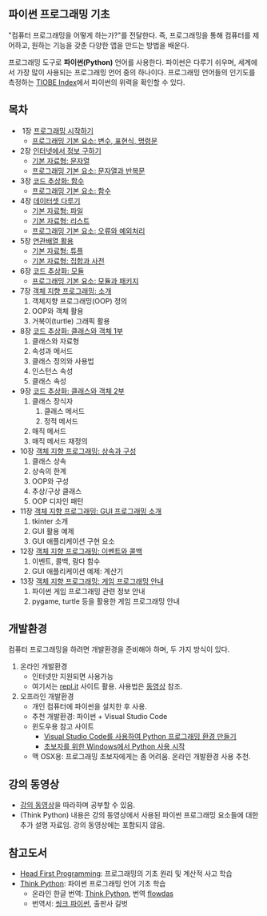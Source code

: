 ## 파이썬 프로그래밍 기초

"컴퓨터 프로그래밍을 어떻게 하는가?"를 전달한다.
즉, 프로그래밍을 통해 컴퓨터를 제어하고, 원하는 기능을 갖춘 다양한 앱을 만드는 방법을 배운다.

프로그래밍 도구로 **파이썬(Python)** 언어를 사용한다.
파이썬은 다루기 쉬우며, 세계에서 가장 많이 사용되는 프로그래밍 언어 중의 하나이다.
프로그래밍 언어들의 인기도를 측정하는 
[TIOBE Index](https://www.tiobe.com/tiobe-index/)에서 
파이썬의 위력을 확인할 수 있다.

## 목차

* &nbsp;1장 [프로그래밍 시작하기](./notebooks/PiPy01A-ProgrammingStart.html)
    * [프로그래밍 기본 요소: 변수, 표현식, 명령문](./notebooks/PiPy01B-Variables_Expressions_Commands.html)
* 2장 [인터넷에서 정보 구하기](./notebooks/PiPy02A-InfoFromInternet.html)
    * [기본 자료형: 문자열](./notebooks/PiPy02B-Strings.html)
    * [프로그래밍 기본 요소: 문자열과 반복문](./notebooks/PiPy02C-StringsAndLoops.html)
* 3장 [코드 추상화: 함수](./notebooks/PiPy03A-FunctionAbstraction.html)
    * [프로그래밍 기본 요소: 함수](./notebooks/PiPy03B-Functions.html)
* 4장 [데이터셋 다루기](./notebooks/PiPy04A-DataSets.html)
    * [기본 자료형: 파일](./notebooks/PiPy04B-Files.html)
    * [기본 자료형: 리스트](./notebooks/PiPy04C-Lists.html)
    * [프로그래밍 기본 요소: 오류와 예외처리](./notebooks/PiPy04D-ErrorsAndExceptions.html)
* 5장 [연관배열 활용](./notebooks/PiPy05A-AssociativeArrays.html)
    * [기본 자료형: 튜플](./notebooks/PiPy05B-Tuples.html)
    * [기본 자료형: 집합과 사전](./notebooks/PiPy05C-SetsAndDictionaries.html)
* 6장 [코드 추상화: 모듈](./notebooks/PiPy06A-ModularProgramming.html)
    * [프로그래밍 기본 요소: 모듈과 패키지](./notebooks/PiPy06B-ModulesAndPackages.html)
* 7장 [객체 지향 프로그래밍: 소개](./notebooks/PiPy07-OOP_Introduction.html)
    1. 객체지향 프로그래밍(OOP) 정의
    1. OOP와 객체 활용
    1. 거북이(turtle) 그래픽 활용
* 8장 [코드 추상화: 클래스와 객체 1부](./notebooks/PiPy08-ClassesAndInstances_Part1.html)
    1. 클래스와 자료형
    1. 속성과 메서드
    1. 클래스 정의와 사용법
    1. 인스턴스 속성
    1. 클래스 속성
* 9장 [코드 추상화: 클래스와 객체 2부](./notebooks/PiPy09-ClassesAndInstances_Part2.html)
    1. 클래스 장식자
        1. 클래스 메서드
        1. 정적 메서드
    1. 매직 메서드
    1. 매직 메서드 재정의
* 10장 [객체 지향 프로그래밍: 상속과 구성](./notebooks/PiPy10-OOP_InheritanceAndComposition.html)
    1. 클래스 상속
    1. 상속의 한계
    1. OOP와 구성
    1. 추상/구상 클래스
    1. OOP 디자인 패턴
* 11장 [객체 지향 프로그래밍: GUI 프로그래밍 소개](./notebooks/PiPy11-OOP_GUI-Programming_Introduction.html)
    1. tkinter 소개
    1. GUI 활용 예제
    1. GUI 애플리케이션 구현 요소
* 12장 [객체 지향 프로그래밍: 이벤트와 콜백](./notebooks/PiPy12-OOP_EventsAndCallbacks.html)
    1. 이벤트, 콜백, 람다 함수
    1. GUI 애플리케이션 예제: 계산기
* 13장 [객체 지향 프로그래밍: 게임 프로그래밍 안내](./notebooks/PiPy13-OOP_GameProgramming_Introduction.html)
    1. 파이썬 게임 프로그래밍 관련 정보 안내
    1. pygame, turtle 등을 활용한 게임 프로그래밍 안내


## 개발환경

컴퓨터 프로그래밍을 하려면 개발환경을 준비해야 하며, 두 가지 방식이 있다.

1. 온라인 개발환경
    * 인터넷만 지원되면 사용가능
    * 여기서는 [repl.it](https://repl.it) 사이트 활용. 
        사용법은 [동영상](https://www.youtube.com/watch?v=dWtCVbuwC_c&list=PL5aSjzJqCaPY0Nyu_hUVU8_HhBARlgP-f&index=3&t=571s) 참조.
1. 오프라인 개발환경
    * 개인 컴퓨터에 파이썬을 설치한 후 사용.
    * 추천 개발환경: 파이썬 + Visual Studio Code
    * 윈도우용 참고 사이트
        * [Visual Studio Code를 사용하여 Python 프로그래밍 환경 만들기](https://www.youtube.com/watch?v=e4n2VnhiI28)
        * [초보자를 위한 Windows에서 Python 사용 시작](https://docs.microsoft.com/ko-kr/windows/python/beginners)
    * 맥 OSX용: 프로그래밍 초보자에게는 좀 어려움. 온라인 개발환경 사용 추천.

## 강의 동영상

* [강의 동영상](https://www.youtube.com/playlist?list=PL5aSjzJqCaPY0Nyu_hUVU8_HhBARlgP-f)을 
    따라하며 공부할 수 있음.
* (Think Python) 내용은 강의 동영상에서 사용된 파이썬 프로그래밍 요소들에 대한 추가 설명 자료임. 
    강의 동영상에는 포함되지 않음.

## 참고도서

* [Head First Programming](http://m.hanbit.co.kr/store/books/book_view.html?p_code=B3578815816): 
    프로그래밍의 기초 원리 및 계산적 사고 학습
* [Think Python](http://greenteapress.com/wp/think-python-2e/):
    파이썬 프로그래밍 언어 기초 학습
    * 온라인 한글 번역: [Think Python](https://www.flowdas.com/thinkpython/index.html#thinkpython), 
    번역 [flowdas](https://www.flowdas.com)
    * 번역서: [씽크 파이썬](https://www.gilbut.co.kr/book/view?bookcode=BN001838&perdevice=pc), 출판사 길벗
